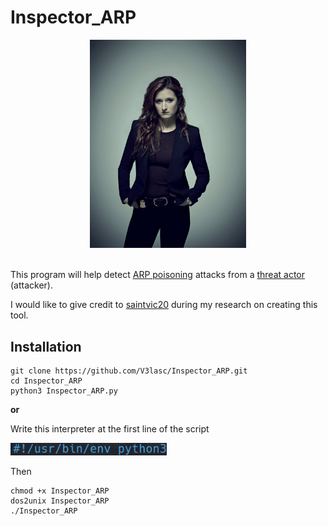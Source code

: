 <h1>Inspector_ARP</h1>

<div align='center'>
  <img width='250' src='Dom_DiPierro.jpg' alt='Dominique "Dom" DiPierro'>
</div>

<br>

This program will help detect <a href='https://www.imperva.com/learn/application-security/arp-spoofing/'>ARP poisoning</a> attacks from a <a href='https://www.proofpoint.com/us/threat-reference/threat-actor'>threat actor</a> (attacker).

I would like to give credit to <a href='https://github.com/saintvic20/ARP-SPOOF-DETECTOR'>saintvic20</a> during my research on creating this tool.

<h2>Installation</h2>

```
git clone https://github.com/V3lasc/Inspector_ARP.git
cd Inspector_ARP
python3 Inspector_ARP.py
```
<strong>or</strong>

Write this interpreter at the first line of the script

<img width='250' src='images/Interpreter.png' alt='Interpreter'>

Then
```
chmod +x Inspector_ARP
dos2unix Inspector_ARP
./Inspector_ARP
```
